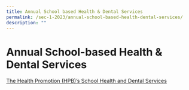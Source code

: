 ```yaml
---
title: Annual School based Health & Dental Services
permalink: /sec-1-2023/annual-school-based-health-dental-services/
description: ""
---
```

# Annual School-based Health & Dental Services

[The Health Promotion (HPB)’s School Health and Dental Services](/files/Sec1%202023/22-12-21_Letter-to-S1-Parents_Final3.pdf)